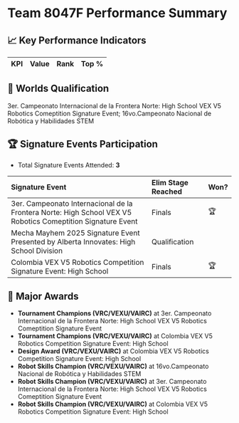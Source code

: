 # Team 8047F Performance Summary

## 📈 Key Performance Indicators
| KPI | Value | Rank | Top % |
|:---|:-----|:----|:-----|


## 🎯 Worlds Qualification
3er. Campeonato Internacional de la Frontera Norte: High School VEX V5 Robotics Comeptition Signature Event; 16vo.Campeonato Nacional de Robótica y Habilidades STEM

## 🏆 Signature Events Participation
- Total Signature Events Attended: **3**

| Signature Event | Elim Stage Reached | Won? |
|:----------------|:-------------------|:----|
| 3er. Campeonato Internacional de la Frontera Norte: High School VEX V5 Robotics Comeptition Signature Event | Finals | 🏆 |
| Mecha Mayhem 2025 Signature Event Presented by Alberta Innovates: High School Division | Qualification |  |
| Colombia VEX V5 Robotics Competition Signature Event: High School | Finals | 🏆 |


## 🥇 Major Awards
- **Tournament Champions (VRC/VEXU/VAIRC)** at 3er. Campeonato Internacional de la Frontera Norte: High School VEX V5 Robotics Comeptition Signature Event
- **Tournament Champions (VRC/VEXU/VAIRC)** at Colombia VEX V5 Robotics Competition Signature Event: High School
- **Design Award (VRC/VEXU/VAIRC)** at Colombia VEX V5 Robotics Competition Signature Event: High School
- **Robot Skills Champion (VRC/VEXU/VAIRC)** at 16vo.Campeonato Nacional de Robótica y Habilidades STEM
- **Robot Skills Champion (VRC/VEXU/VAIRC)** at 3er. Campeonato Internacional de la Frontera Norte: High School VEX V5 Robotics Comeptition Signature Event
- **Robot Skills Champion (VRC/VEXU/VAIRC)** at Colombia VEX V5 Robotics Competition Signature Event: High School

